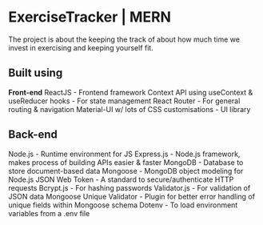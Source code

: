 <h1> ExerciseTracker | MERN </h1>

The project is about the keeping the track of about how much time we invest in exercising and keeping yourself fit.



<h2> Built using </h2>
<b> Front-end</b>
ReactJS - Frontend framework
Context API using useContext & useReducer hooks - For state management
React Router - For general routing & navigation
Material-UI w/ lots of CSS customisations - UI library


<h2>Back-end </h2>
Node.js - Runtime environment for JS
Express.js - Node.js framework, makes process of building APIs easier & faster
MongoDB - Database to store document-based data
Mongoose - MongoDB object modeling for Node.js
JSON Web Token - A standard to secure/authenticate HTTP requests
Bcrypt.js - For hashing passwords
Validator.js - For validation of JSON data
Mongoose Unique Validator - Plugin for better error handling of unique fields within Mongoose schema
Dotenv - To load environment variables from a .env file
